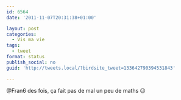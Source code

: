 ```yaml
---
id: 6564
date: '2011-11-07T20:31:38+01:00'

layout: post
categories:
  - Vis ma vie
tags:
  - tweet
format: status
publish_social: no
guid: 'http://tweets.local/?birdsite_tweet=133642790394531843'

---
```


@Fran6 des fois, ça fait pas de mal un peu de maths 😉